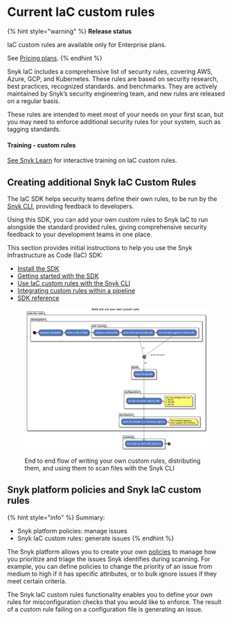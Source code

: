 # Current IaC custom rules

{% hint style="warning" %}
**Release status**

IaC custom rules are available only for Enterprise plans.

See [Pricing plans](https://snyk.io/plans).
{% endhint %}

Snyk IaC includes a comprehensive list of security rules, covering AWS, Azure, GCP, and Kubernetes. These rules are based on security research, best practices, recognized standards. and benchmarks. They are actively maintained by Snyk’s security engineering team, and new rules are released on a regular basis.

These rules are intended to meet most of your needs on your first scan, but you may need to enforce additional security rules for your system, such as tagging standards.

#### Training - custom rules

[See Snyk Learn](https://learn.snyk.io/lesson/iac-custom-rules/) for interactive training on IaC custom rules.

## Creating additional Snyk IaC Custom Rules

The IaC SDK helps security teams define their own rules, to be run by the [Snyk CLI](../../../../snyk-cli/scan-and-maintain-projects-using-the-cli/snyk-cli-for-iac/), providing feedback to developers.

Using this SDK, you can add your own custom rules to Snyk IaC to run alongside the standard provided rules, giving comprehensive security feedback to your development teams in one place.

This section provides initial instructions to help you use the Snyk Infrastructure as Code (IaC) SDK:

* [Install the SDK](install-the-sdk.md)
* [Getting started with the SDK](writing-rules-using-the-sdk/)
* [Use IaC custom rules with the Snyk CLI](use-iac-custom-rules-with-cli/)
* [Integrating custom rules within a pipeline](integrated-iac-custom-rules-within-a-pipeline.md)
* [SDK reference](sdk-reference.md)

<figure><img src="../../../../.gitbook/assets/image (159) (1) (1) (2).png" alt="End to end flow of writing your own custom rules, distributing them, and using them to scan files with the Snyk CLI"><figcaption><p>End to end flow of writing your own custom rules, distributing them, and using them to scan files with the Snyk CLI</p></figcaption></figure>

## Snyk platform policies and Snyk IaC custom rules

{% hint style="info" %}
Summary:

* Snyk platform policies: manage issues
* Snyk IaC custom rules: generate issues
{% endhint %}

The Snyk platform allows you to create your own [policies](../../../../enterprise-configuration/policies/) to manage how you prioritize and triage the issues Snyk identifies during scanning. For example, you can define policies to change the priority of an issue from medium to high if it has specific attributes, or to bulk ignore issues if they meet certain criteria.

The Snyk IaC custom rules functionality enables you to define your own rules for misconfiguration checks that you would like to enforce. The result of a custom rule failing on a configuration file is generating an issue.
